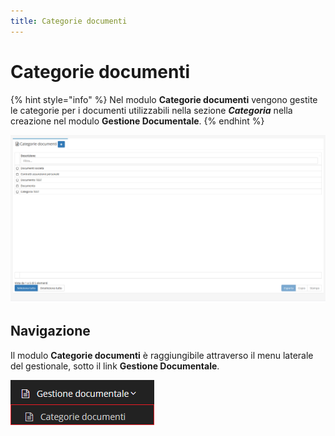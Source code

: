 ```yaml
---
title: Categorie documenti
---
```


# Categorie documenti

{% hint style="info" %}
Nel modulo **Categorie documenti** vengono gestite le categorie per i documenti utilizzabili nella sezione _**Categoria**_ nella creazione nel modulo **Gestione Documentale**.
{% endhint %}

![Screenshot interfaccia categorie documenti ](../../../.gitbook/assets/screencategoriedocumenti.PNG)

## Navigazione

Il modulo **Categorie documenti** è raggiungibile attraverso il menu laterale del gestionale, sotto il link **Gestione Documentale**.

![Screenshot navigazione categorie documenti](../../../.gitbook/assets/navigazionecategoriedocumenti.PNG)

